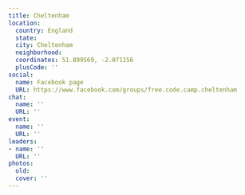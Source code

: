 ```yaml
---
title: Cheltenham
location:
  country: England
  state: 
  city: Cheltenham
  neighborhood: 
  coordinates: 51.899569, -2.071156
  plusCode: ''
social:
  name: Facebook page
  URL: https://www.facebook.com/groups/free.code.camp.cheltenham
chat:
  name: ''
  URL: ''
event:
  name: ''
  URL: ''
leaders:
- name: ''
  URL: ''
photos:
  old: 
  cover: ''
---
```

